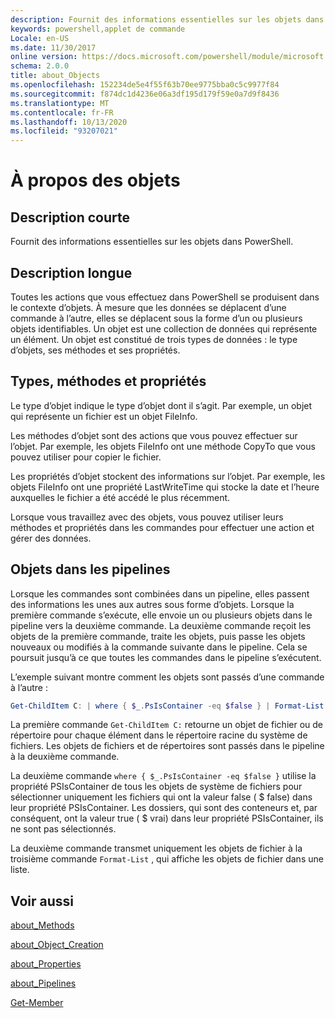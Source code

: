 ```yaml
---
description: Fournit des informations essentielles sur les objets dans PowerShell.
keywords: powershell,applet de commande
Locale: en-US
ms.date: 11/30/2017
online version: https://docs.microsoft.com/powershell/module/microsoft.powershell.core/about/about_objects?view=powershell-6&WT.mc_id=ps-gethelp
schema: 2.0.0
title: about_Objects
ms.openlocfilehash: 152234de5e4f55f63b70ee9775bba0c5c9977f84
ms.sourcegitcommit: f874dc1d4236e06a3df195d179f59e0a7d9f8436
ms.translationtype: MT
ms.contentlocale: fr-FR
ms.lasthandoff: 10/13/2020
ms.locfileid: "93207021"
---
```

# <a name="about-objects"></a>À propos des objets

## <a name="short-description"></a>Description courte
Fournit des informations essentielles sur les objets dans PowerShell.

## <a name="long-description"></a>Description longue

Toutes les actions que vous effectuez dans PowerShell se produisent dans le contexte d’objets. À mesure que les données se déplacent d’une commande à l’autre, elles se déplacent sous la forme d’un ou plusieurs objets identifiables. Un objet est une collection de données qui représente un élément. Un objet est constitué de trois types de données : le type d’objets, ses méthodes et ses propriétés.

## <a name="types-methods-and-properties"></a>Types, méthodes et propriétés

Le type d’objet indique le type d’objet dont il s’agit. Par exemple, un objet qui représente un fichier est un objet FileInfo.

Les méthodes d’objet sont des actions que vous pouvez effectuer sur l’objet.
Par exemple, les objets FileInfo ont une méthode CopyTo que vous pouvez utiliser pour copier le fichier.

Les propriétés d’objet stockent des informations sur l’objet. Par exemple, les objets FileInfo ont une propriété LastWriteTime qui stocke la date et l’heure auxquelles le fichier a été accédé le plus récemment.

Lorsque vous travaillez avec des objets, vous pouvez utiliser leurs méthodes et propriétés dans les commandes pour effectuer une action et gérer des données.

## <a name="objects-in-pipelines"></a>Objets dans les pipelines

Lorsque les commandes sont combinées dans un pipeline, elles passent des informations les unes aux autres sous forme d’objets. Lorsque la première commande s’exécute, elle envoie un ou plusieurs objets dans le pipeline vers la deuxième commande. La deuxième commande reçoit les objets de la première commande, traite les objets, puis passe les objets nouveaux ou modifiés à la commande suivante dans le pipeline.
Cela se poursuit jusqu’à ce que toutes les commandes dans le pipeline s’exécutent.

L’exemple suivant montre comment les objets sont passés d’une commande à l’autre :

```powershell
Get-ChildItem C: | where { $_.PsIsContainer -eq $false } | Format-List
```

La première commande `Get-ChildItem C:` retourne un objet de fichier ou de répertoire pour chaque élément dans le répertoire racine du système de fichiers. Les objets de fichiers et de répertoires sont passés dans le pipeline à la deuxième commande.

La deuxième commande `where { $_.PsIsContainer -eq $false }` utilise la propriété PSIsContainer de tous les objets de système de fichiers pour sélectionner uniquement les fichiers qui ont la valeur false ( \$ false) dans leur propriété PSIsContainer. Les dossiers, qui sont des conteneurs et, par conséquent, ont la valeur true ( \$ vrai) dans leur propriété PSIsContainer, ils ne sont pas sélectionnés.

La deuxième commande transmet uniquement les objets de fichier à la troisième commande `Format-List` , qui affiche les objets de fichier dans une liste.

## <a name="see-also"></a>Voir aussi

[about_Methods](about_Methods.md)

[about_Object_Creation](about_Object_Creation.md)

[about_Properties](about_Properties.md)

[about_Pipelines](about_Pipelines.md)

[Get-Member](xref:Microsoft.PowerShell.Utility.Get-Member)
